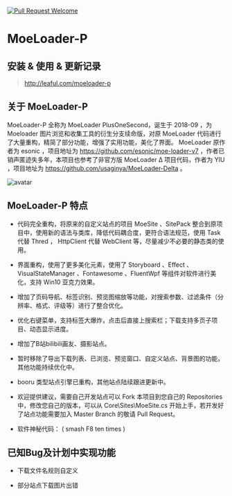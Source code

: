 [![Pull Request Welcome](https://img.shields.io/badge/Pull%20request-welcome-brightgreen.svg)](#)

# MoeLoader-P


## 安装 & 使用 & 更新记录

> http://leaful.com/moeloader-p

## 关于 MoeLoader-P 

MoeLoader-P 全称为 MoeLoader PlusOneSecond，诞生于 2018-09 ，为 Moeloader 图片浏览和收集工具的衍生分支续命版，对原 MoeLoader 代码进行了大量重构，精简了部分功能，增强了实用功能，美化了界面。 MoeLoader 原作者为 esonic ，项目地址为 https://github.com/esonic/moe-loader-v7 ，作者已销声匿迹失多年，本项目也参考了非官方版 MoeLoader Δ 项目代码，作者为 YIU ，项目地址为 https://github.com/usaginya/MoeLoader-Delta 。

![avatar](http://leaful.com/wp-content/uploads/2018/09/SNAG-2018-9-23-0.39.35.jpg)

## MoeLoader-P 特点

- 代码完全重构，将原来的自定义站点的项目 MoeSite 、SitePack 整合到原项目中，使用新的语法与类库，降低代码耦合度，更符合语法规范，使用 Task 代替 Thred ， HttpClient 代替 WebClient 等，尽量减少不必要的静态类的使用。

- 界面重构，使用了更多美化元素，使用了 Storyboard 、Effect 、VisualStateManager 、Fontawesome 、FluentWpf 等组件对软件进行美化，支持 Win10 亚克力效果。

- 增加了页码导航、标签识别、预览图缩放等功能，对搜索参数、过滤条件（分辨率、格式、评级等）进行了整合优化。

- 优化右键菜单，支持标签大爆炸，点击后直接上搜索栏；下载支持多页子项目、动态显示进度。

- 增加了B站bilibili画友、摄影站点。

- 暂时移除了导出下载列表、已浏览、预览窗口、自定义站点、背景图的功能，其他功能持续优化中。

- booru 类型站点引擎已重构，其他站点陆续跟进更新中。

- 欢迎提供建议，需要自己开发站点可以 Fork 本项目到您自己的 Repositories 中，修改您自己的版本，可以从 Core\Sites\MoeSite.cs 开始上手，若开发好了站点功能需要加入 Master Branch 的敬请 Pull Request。

- 软件神秘代码： ( smash F8 ten times )
 
## 已知Bug及计划中实现功能

- 下载文件名规则自定义

- 部分站点下载图片出错